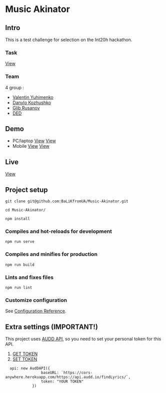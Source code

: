 # Music Akinator

## Intro

This is a test challenge for selection on the Int20h hackathon.

### Task

[View](https://mcusercontent.com/a90be75a5d6a2bb92a394e975/files/04041863-5003-485e-bcb9-580489f0b8ba/Test_task_web.pdf)

### Team
4 group :
- [Valentin Yuhimenko](https://github.com/BaLiKfromUA)
- [Danylo Kozhushko](https://github.com/ozgreat)
- [Glib Rusanov](https://github.com/LinetTheFox)
- [DED](https://github.com/Ink11)


## Demo

- PC/laptop [View](https://youtu.be/Rtg48KpwS-A) [View](https://youtu.be/L43vvmiY0nA)
- Mobile [View](https://youtu.be/nJ1-sZGj_7g) [View](https://youtu.be/cioUikw5VOg)

## Live
[View](https://int20h-2020-test-task.herokuapp.com/#/)

## Project setup
```
git clone git@github.com:BaLiKfromUA/Music-Akinator.git
```

```
cd Music-Akinator/
```


```
npm install
```

### Compiles and hot-reloads for development
```
npm run serve
```

### Compiles and minifies for production
```
npm run build
```

### Lints and fixes files
```
npm run lint
```

### Customize configuration
See [Configuration Reference](https://cli.vuejs.org/config/).

## Extra settings (IMPORTANT!)
This project uses [AUDD API](https://audd.io/), so you need to set your personal token for this API.

1. [GET TOKEN](https://t.me/auddbot?start=api)
2. [SET TOKEN](https://github.com/BaLiKfromUA/Music-Akinator/blob/master/src/components/InputData.vue)
```
  api: new AudDAPI({
                baseURL: `https://cors-anywhere.herokuapp.com/https://api.audd.io/findLyrics/`,
                token: "YOUR TOKEN"
            })
```
